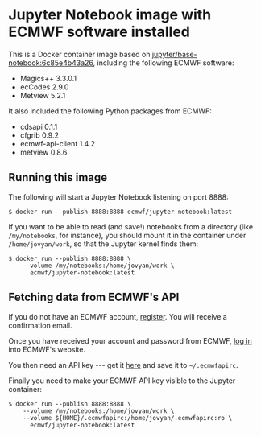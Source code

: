# Jupyter Notebook image with ECMWF software installed

This is a Docker container image based on
[jupyter/base-notebook:6c85e4b43a26](https://hub.docker.com/r/jupyter/base-notebook/),
including the following ECMWF software:

* Magics++ 3.3.0.1
* ecCodes 2.9.0
* Metview 5.2.1

It also included the following Python packages from ECMWF:

* cdsapi 0.1.1
* cfgrib 0.9.2
* ecmwf-api-client 1.4.2
* metview 0.8.6


## Running this image

The following will start a Jupyter Notebook listening on port 8888:

```
$ docker run --publish 8888:8888 ecmwf/jupyter-notebook:latest
```

If you want to be able to read (and save!) notebooks from a directory
(like `/my/notebooks`, for instance), you should mount it in the
container under `/home/jovyan/work`, so that the Jupyter kernel finds them:

```
$ docker run --publish 8888:8888 \
    --volume /my/notebooks:/home/jovyan/work \
      ecmwf/jupyter-notebook:latest
```


## Fetching data from ECMWF's API

If you do not have an ECMWF account,
[register](https://apps.ecmwf.int/registration/). You will receive a
confirmation email.

Once you have received your account and password from ECMWF, [log
in](https://apps.ecmwf.int/auth/login/) into ECMWF's website.

You then need an API key --- get it
[here](https://api.ecmwf.int/v1/key/) and save it to `~/.ecmwfapirc`.

Finally you need to make your ECMWF API key visible to the Jupyter
container:

```
$ docker run --publish 8888:8888 \
    --volume /my/notebooks:/home/jovyan/work \
    --volume ${HOME}/.ecmwfapirc:/home/jovyan/.ecmwfapirc:ro \
      ecmwf/jupyter-notebook:latest
```
